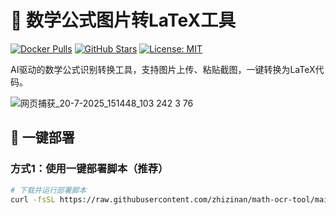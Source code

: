 # 📐 数学公式图片转LaTeX工具

[![Docker Pulls](https://img.shields.io/docker/pulls/zhizinan/math-ocr-tool.svg)](https://hub.docker.com/r/zhizinan/math-ocr-tool)
[![GitHub Stars](https://img.shields.io/github/stars/zhizinan/math-ocr-tool.svg)](https://github.com/zhizinan/math-ocr-tool/stargazers)
[![License: MIT](https://img.shields.io/badge/License-MIT-yellow.svg)](https://opensource.org/licenses/MIT)

AI驱动的数学公式识别转换工具，支持图片上传、粘贴截图，一键转换为LaTeX代码。

![网页捕获_20-7-2025_151448_103 242 3 76](https://github.com/user-attachments/assets/88895740-d7de-4054-a5c7-03947143d80f)



## 🚀 一键部署

### 方式1：使用一键部署脚本（推荐）

```bash
# 下载并运行部署脚本
curl -fsSL https://raw.githubusercontent.com/zhizinan/math-ocr-tool/main/deploy.sh | bash
